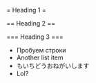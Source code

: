 = Heading 1 =


== Heading 2 ==


=== Heading 3 ===

* Пробуем строки
* Another list item
* もいちどうおねがいします
* Lol?


